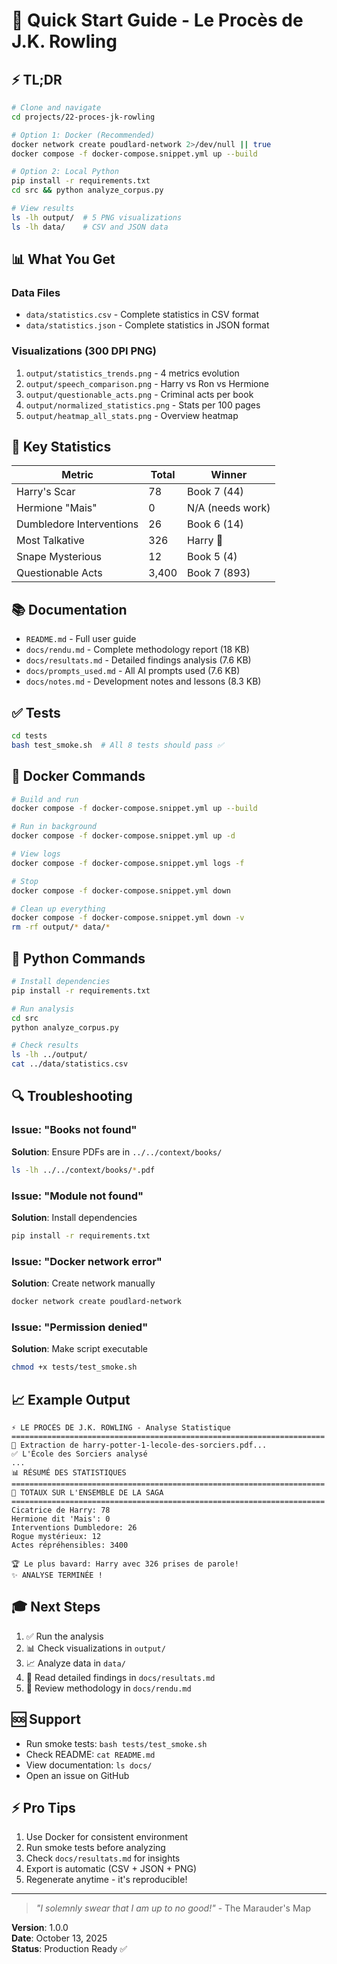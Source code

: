 # 🚀 Quick Start Guide - Le Procès de J.K. Rowling

## ⚡ TL;DR

```bash
# Clone and navigate
cd projects/22-proces-jk-rowling

# Option 1: Docker (Recommended)
docker network create poudlard-network 2>/dev/null || true
docker compose -f docker-compose.snippet.yml up --build

# Option 2: Local Python
pip install -r requirements.txt
cd src && python analyze_corpus.py

# View results
ls -lh output/  # 5 PNG visualizations
ls -lh data/    # CSV and JSON data
```

## 📊 What You Get

### Data Files
- `data/statistics.csv` - Complete statistics in CSV format
- `data/statistics.json` - Complete statistics in JSON format

### Visualizations (300 DPI PNG)
1. `output/statistics_trends.png` - 4 metrics evolution
2. `output/speech_comparison.png` - Harry vs Ron vs Hermione
3. `output/questionable_acts.png` - Criminal acts per book
4. `output/normalized_statistics.png` - Stats per 100 pages
5. `output/heatmap_all_stats.png` - Overview heatmap

## 🎯 Key Statistics

| Metric | Total | Winner |
|--------|-------|--------|
| Harry's Scar | 78 | Book 7 (44) |
| Hermione "Mais" | 0 | N/A (needs work) |
| Dumbledore Interventions | 26 | Book 6 (14) |
| Most Talkative | 326 | Harry 👑 |
| Snape Mysterious | 12 | Book 5 (4) |
| Questionable Acts | 3,400 | Book 7 (893) |

## 📚 Documentation

- `README.md` - Full user guide
- `docs/rendu.md` - Complete methodology report (18 KB)
- `docs/resultats.md` - Detailed findings analysis (7.6 KB)
- `docs/prompts_used.md` - All AI prompts used (7.6 KB)
- `docs/notes.md` - Development notes and lessons (8.3 KB)

## ✅ Tests

```bash
cd tests
bash test_smoke.sh  # All 8 tests should pass ✅
```

## 🐳 Docker Commands

```bash
# Build and run
docker compose -f docker-compose.snippet.yml up --build

# Run in background
docker compose -f docker-compose.snippet.yml up -d

# View logs
docker compose -f docker-compose.snippet.yml logs -f

# Stop
docker compose -f docker-compose.snippet.yml down

# Clean up everything
docker compose -f docker-compose.snippet.yml down -v
rm -rf output/* data/*
```

## 🐍 Python Commands

```bash
# Install dependencies
pip install -r requirements.txt

# Run analysis
cd src
python analyze_corpus.py

# Check results
ls -lh ../output/
cat ../data/statistics.csv
```

## 🔍 Troubleshooting

### Issue: "Books not found"
**Solution**: Ensure PDFs are in `../../context/books/`
```bash
ls -lh ../../context/books/*.pdf
```

### Issue: "Module not found"
**Solution**: Install dependencies
```bash
pip install -r requirements.txt
```

### Issue: "Docker network error"
**Solution**: Create network manually
```bash
docker network create poudlard-network
```

### Issue: "Permission denied"
**Solution**: Make script executable
```bash
chmod +x tests/test_smoke.sh
```

## 📈 Example Output

```
⚡ LE PROCÈS DE J.K. ROWLING - Analyse Statistique
======================================================================
📖 Extraction de harry-potter-1-lecole-des-sorciers.pdf...
✅ L'École des Sorciers analysé
...
📊 RÉSUMÉ DES STATISTIQUES
======================================================================
🎯 TOTAUX SUR L'ENSEMBLE DE LA SAGA
======================================================================
Cicatrice de Harry: 78
Hermione dit 'Mais': 0
Interventions Dumbledore: 26
Rogue mystérieux: 12
Actes répréhensibles: 3400

🏆 Le plus bavard: Harry avec 326 prises de parole!
✨ ANALYSE TERMINÉE !
```

## 🎓 Next Steps

1. ✅ Run the analysis
2. 📊 Check visualizations in `output/`
3. 📈 Analyze data in `data/`
4. 📖 Read detailed findings in `docs/resultats.md`
5. 🔬 Review methodology in `docs/rendu.md`

## 🆘 Support

- Run smoke tests: `bash tests/test_smoke.sh`
- Check README: `cat README.md`
- View documentation: `ls docs/`
- Open an issue on GitHub

## ⚡ Pro Tips

1. Use Docker for consistent environment
2. Run smoke tests before analyzing
3. Check `docs/resultats.md` for insights
4. Export is automatic (CSV + JSON + PNG)
5. Regenerate anytime - it's reproducible!

---

> *"I solemnly swear that I am up to no good!"* - The Marauder's Map

**Version**: 1.0.0  
**Date**: October 13, 2025  
**Status**: Production Ready ✅
